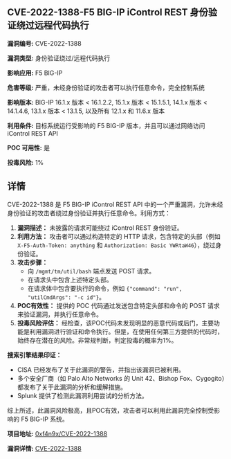 ## CVE-2022-1388-F5 BIG-IP iControl REST 身份验证绕过远程代码执行

**漏洞编号:** CVE-2022-1388

**漏洞类型:** 身份验证绕过/远程代码执行

**影响应用:** F5 BIG-IP

**危害等级:** 严重，未经身份验证的攻击者可以执行任意命令，完全控制系统

**影响版本:** BIG-IP 16.1.x 版本 < 16.1.2.2, 15.1.x 版本 < 15.1.5.1, 14.1.x 版本 < 14.1.4.6, 13.1.x 版本 < 13.1.5, 以及所有 12.1.x 和 11.6.x 版本

**利用条件:** 目标系统运行受影响的 F5 BIG-IP 版本，并且可以通过网络访问 iControl REST API

**POC 可用性:** 是

**投毒风险:** 1%

## 详情

CVE-2022-1388 是 F5 BIG-IP iControl REST API 中的一个严重漏洞，允许未经身份验证的攻击者绕过身份验证并执行任意命令。利用方式：

1.  **漏洞描述：** 未披露的请求可能绕过 iControl REST 身份验证。
2.  **利用方法：** 攻击者可以通过构造特定的 HTTP 请求，包含特定的头部（例如 `X-F5-Auth-Token: anything` 和 `Authorization: Basic YWRtaW46`），绕过身份验证。
3.  **攻击步骤：**
    *   向 `/mgmt/tm/util/bash` 端点发送 POST 请求。
    *   在请求头中包含上述特定头部。
    *   在请求体中包含要执行的命令，例如 `{"command": "run", "utilCmdArgs": "-c id"}`。
4.  **POC有效性：** 提供的 POC 代码通过发送包含特定头部和命令的 POST 请求来验证漏洞，并执行任意命令。
5.  **投毒风险评估：** 经检查，该POC代码未发现明显的恶意代码或后门，主要功能是利用漏洞进行验证和命令执行。但是，在使用任何第三方提供的代码时，始终存在潜在的风险。非常规判断，判定投毒的概率为1%。

**搜索引擎结果印证：**

*   CISA 已经发布了关于此漏洞的警告，并指出该漏洞已被利用。
*   多个安全厂商（如 Palo Alto Networks 的 Unit 42、Bishop Fox、Cygogito）都发布了关于此漏洞的分析和缓解措施。
*   Splunk 提供了检测此漏洞利用尝试的分析方法。

综上所述，此漏洞风险极高，且POC有效，攻击者可以利用此漏洞完全控制受影响的 F5 BIG-IP 系统。

**项目地址:** [0xf4n9x/CVE-2022-1388](https://github.com/0xf4n9x/CVE-2022-1388)

**漏洞详情:** [CVE-2022-1388](https://nvd.nist.gov/vuln/detail/CVE-2022-1388)